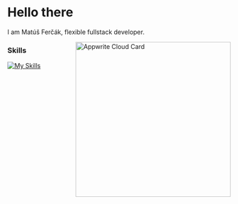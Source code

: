 # Hello there
I am Matúš Ferčák, flexible fullstack developer. 


<a href="https://cloud.appwrite.io/card/639269288af2f9f87a44">
	<img width="350" src="https://cloud.appwrite.io/v1/cards/cloud?userId=639269288af2f9f87a44" alt="Appwrite Cloud Card" align="right"/>
</a>



### Skills
[![My Skills](https://skillicons.dev/icons?i=appwrite,aws,git,vim,html,css,js,ts,svelte,mysql,git&perline=11)](https://www.linkedin.com/in/matúš-ferčák-4ba51a212)
